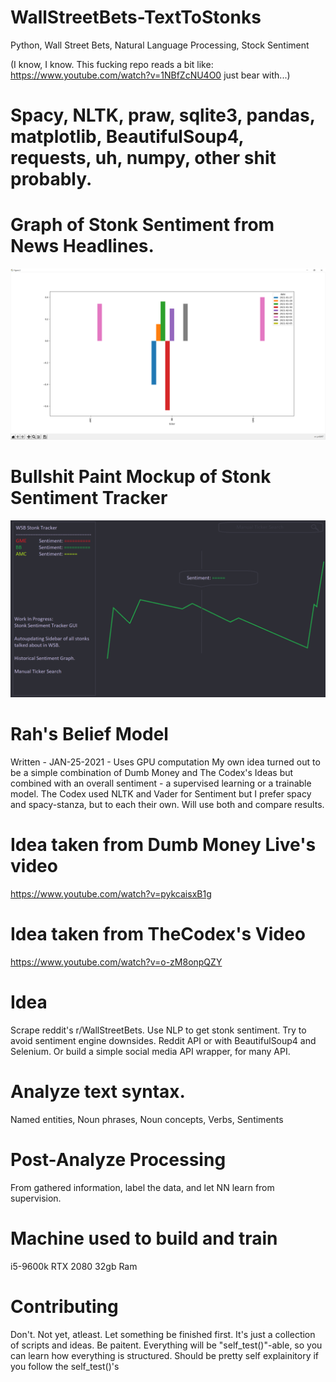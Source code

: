# WallStreetBets-TextToStonks
Python, Wall Street Bets, Natural Language Processing, Stock Sentiment

(I know, I know. This fucking repo reads a bit like: https://www.youtube.com/watch?v=1NBfZcNU4O0 just bear with...)

# Spacy, NLTK, praw, sqlite3, pandas, matplotlib, BeautifulSoup4, requests, uh, numpy, other shit probably.

# Graph of Stonk Sentiment from News Headlines.
![alt text](https://github.com/SaxonRah/WallStreetBets-TextToStonks/blob/main/readme_resource/Backchecking_Figure.png?raw=true)

# Bullshit Paint Mockup of Stonk Sentiment Tracker
![alt text](https://github.com/SaxonRah/WallStreetBets-TextToStonks/blob/main/readme_resource/WIP_StonkSentimentTracker_GUI.png?raw=true)

# Rah's Belief Model
Written - JAN-25-2021 - Uses GPU computation
My own idea turned out to be a simple combination of Dumb Money and The Codex's Ideas
but combined with an overall sentiment - a supervised learning or a trainable model.
The Codex used NLTK and Vader for Sentiment but I prefer spacy and spacy-stanza, but to each their own. Will use both and compare results.

# Idea taken from Dumb Money Live's video
https://www.youtube.com/watch?v=pykcaisxB1g
# Idea taken from TheCodex's Video
https://www.youtube.com/watch?v=o-zM8onpQZY

# Idea
Scrape reddit's r/WallStreetBets. Use NLP to get stonk sentiment. Try to avoid sentiment engine downsides.
Reddit API or with BeautifulSoup4 and Selenium. Or build a simple social media API wrapper, for many API.

# Analyze text syntax.
Named entities, Noun phrases, Noun concepts, Verbs, Sentiments

# Post-Analyze Processing
From gathered information, label the data, and let NN learn from supervision.

# Machine used to build and train
i5-9600k
RTX 2080
32gb Ram

# Contributing
Don't. Not yet, atleast. Let something be finished first. It's just a collection of scripts and ideas. Be paitent.
Everything will be "self_test()"-able, so you can learn how everything is structured. Should be pretty self explainitory if you follow the self_test()'s

